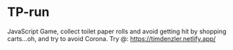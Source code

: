 # TP-run
JavaScript Game, collect toilet paper rolls and avoid getting hit by shopping carts...oh, and try to avoid Corona.
Try @: https://timdenzler.netlify.app/
